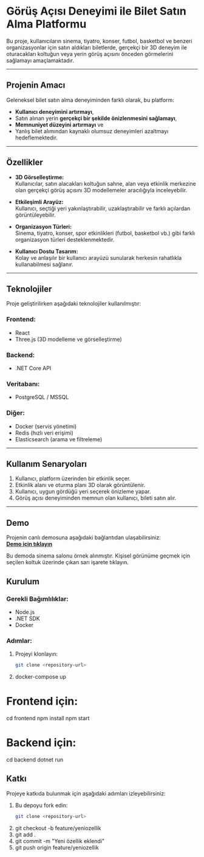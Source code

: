 # **Görüş Açısı Deneyimi ile Bilet Satın Alma Platformu**


Bu proje, kullanıcıların sinema, tiyatro, konser, futbol, basketbol ve benzeri organizasyonlar için satın aldıkları biletlerde, gerçekçi bir 3D deneyim ile oturacakları koltuğun veya yerin görüş açısını önceden görmelerini sağlamayı amaçlamaktadır.

---

## **Projenin Amacı**

Geleneksel bilet satın alma deneyiminden farklı olarak, bu platform:
- **Kullanıcı deneyimini artırmayı**,  
- Satın alınan yerin **gerçekçi bir şekilde önizlenmesini sağlamayı**,  
- **Memnuniyet düzeyini artırmayı** ve  
- Yanlış bilet alımından kaynaklı olumsuz deneyimleri azaltmayı hedeflemektedir.

---

## **Özellikler**

- **3D Görselleştirme:**  
  Kullanıcılar, satın alacakları koltuğun sahne, alan veya etkinlik merkezine olan gerçekçi görüş açısını 3D modellemeler aracılığıyla inceleyebilir.

- **Etkileşimli Arayüz:**  
  Kullanıcı, seçtiği yeri yakınlaştırabilir, uzaklaştırabilir ve farklı açılardan görüntüleyebilir.

- **Organizasyon Türleri:**  
  Sinema, tiyatro, konser, spor etkinlikleri (futbol, basketbol vb.) gibi farklı organizasyon türleri desteklenmektedir.

- **Kullanıcı Dostu Tasarım:**  
  Kolay ve anlaşılır bir kullanıcı arayüzü sunularak herkesin rahatlıkla kullanabilmesi sağlanır.

---

## **Teknolojiler**

Proje geliştirilirken aşağıdaki teknolojiler kullanılmıştır:

### **Frontend:**
- React  
- Three.js (3D modelleme ve görselleştirme)  

### **Backend:**
- .NET Core API  

### **Veritabanı:**
- PostgreSQL / MSSQL  

### **Diğer:**
- Docker (servis yönetimi)  
- Redis (hızlı veri erişimi)  
- Elasticsearch (arama ve filtreleme)  

---

## **Kullanım Senaryoları**

1. Kullanıcı, platform üzerinden bir etkinlik seçer.  
2. Etkinlik alanı ve oturma planı 3D olarak görüntülenir.  
3. Kullanıcı, uygun gördüğü yeri seçerek önizleme yapar.  
4. Görüş açısı deneyiminden memnun olan kullanıcı, bileti satın alır.  

---

## **Demo**

Projenin canlı demosuna aşağıdaki bağlantıdan ulaşabilirsiniz:  
[**Demo için tıklayın**](https://biletal3d.netlify.app/)

Bu demoda sinema salonu örnek alınmıştır. Kişisel görünüme geçmek için seçilen koltuk üzerinde çıkan sarı işarete tıklayın.

## **Kurulum**

### **Gerekli Bağımlılıklar:**
- Node.js  
- .NET SDK  
- Docker  

### **Adımlar:**

1. Projeyi klonlayın:
   ```bash
   git clone <repository-url>
   
2. docker-compose up

# Frontend için:
cd frontend
npm install
npm start

# Backend için:
cd backend
dotnet run

## **Katkı**

Projeye katkıda bulunmak için aşağıdaki adımları izleyebilirsiniz:

1. Bu depoyu fork edin:
   ```bash
   git clone <repository-url>
2. git checkout -b feature/yeniozellik
3. git add .
4. git commit -m "Yeni özellik eklendi"
5. git push origin feature/yeniozellik